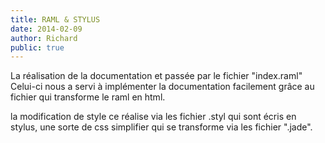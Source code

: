 ```yaml
---
title: RAML & STYLUS
date: 2014-02-09
author: Richard
public: true
---
```


La réalisation de la documentation et passée par le fichier "index.raml"
Celui-ci nous a servi à implémenter la documentation facilement grâce au fichier qui transforme le raml en html. 

la modification de style ce réalise via les fichier .styl qui sont écris en stylus, une sorte de css simplifier qui se transforme via les fichier ".jade".